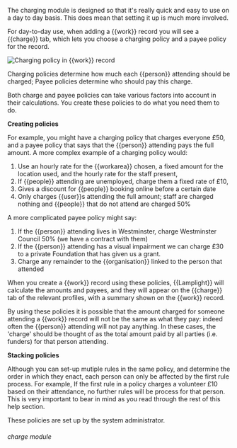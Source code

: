 
The charging module is designed so that it's really quick and easy to use on a day to day basis. This does mean that setting it up is much more involved. 

For day-to-day use, when adding a {{work}} record you will see a {{charge}} tab, which lets you choose a charging policy and a payee policy for the record. 

![Charging policy in {{work}} record]({{imgpath}}1222.png)

Charging policies determine how much each {{person}} attending should be charged; Payee policies determine who should pay this charge. 

Both charge and payee policies can take various factors into account in their calculations. You create these policies to do what you need them to do. 

__Creating policies__

For example, you might have a charging policy that charges everyone £50, and a payee policy that says that the {{person}} attending pays the full amount. A more complex example of a charging policy would: 

 1. Use an hourly rate for the {{workarea}} chosen, a fixed amount for the location used, and the hourly rate for the staff present,
  2. If {{people}} attending are unemployed, charge them a fixed rate of £10,
  3. Gives a discount for {{people}} booking online before a certain date
  4. Only charges {{user}}s attending the full amount; staff are charged nothing and {{people}} that do not attend are charged 50%

A more complicated payee policy might say: 

  1. If the {{person}} attending lives in Westminster, charge Westminster Council 50% (we have a contract with them)
  2. If the {{person}} attending has a visual impairment we can charge £30 to a private Foundation that has given us a grant.
  3. Charge any remainder to the {{organisation}} linked to the person that attended

When you create a {{work}} record using these policies, {{Lamplight}} will calculate the amounts and payees, and they will appear on the {{charge}} tab of the relevant profiles, with a summary shown on the {{work}} record. 

By using these policies it is possible that the amount charged for someone attending a {{work}} record will not be the same as what they pay: indeed often the {{person}} attending will not pay anything. In these cases, the 'charge' should be thought of as the total amount paid by all parties (i.e. funders) for that person attending. 

__Stacking policies__

Although you can set-up mutiple rules in the same policy, and determine the order in which they enact, each person can only be affected by the first rule process.  For example, If the first rule in a policy charges a volunteer £10 based on their attendance, no further rules will be process for that person.  This is very important to bear in mind as you read through the rest of this help section.


These policies are set up by the system administrator. 

###### charge module

